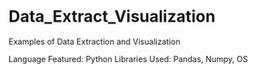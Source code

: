 # Data_Extract_Visualization
Examples of Data Extraction and Visualization

Language Featured: Python
Libraries Used: Pandas, Numpy, OS
